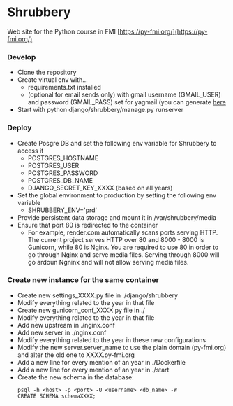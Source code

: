 # Shrubbery
Web site for the Python course in FMI
[https://py-fmi.org/](https://py-fmi.org/)

### Develop
* Clone the repository
* Create virtual env with...
  * requirements.txt installed
  * (optional for email sends only) with gmail username (GMAIL_USER) and password (GMAIL_PASS) set for yagmail (you can generate [here](https://myaccount.google.com/apppasswords)
* Start with python django/shrubbery/manage.py runserver

### Deploy
* Create Posgre DB and set the following env variable for Shrubbery to access it
  * POSTGRES_HOSTNAME
  * POSTGRES_USER
  * POSTGRES_PASSWORD
  * POSTGRES_DB_NAME
  * DJANGO_SECRET_KEY_XXXX (based on all years)
* Set the global environment to production by setting the following env variable
  * SHRUBBERY_ENV='prd'
* Provide persistent data storage and mount it in /var/shrubbery/media
* Ensure that port 80 is redirected to the container
  * For example, render.com automatically scans ports serving HTTP. The current project serves HTTP over 80 and 8000 - 8000 is Gunicorn, while 80 is Nginx. You are required to use 80 in order to go through Nginx and serve media files. Serving through 8000 will go ardoun Ngninx and will not allow serving media files.

### Create new instance for the same container
* Create new settings_XXXX.py file in ./django/shrubbery
* Modify everything related to the year in that file
* Create new gunicorn_conf_XXXX.py file in ./
* Modify everything related to the year in that file
* Add new upstream in ./nginx.conf
* Add new server in ./nginx.conf
* Modify everything related to the year in these new configurations
* Modify the new server.server_name to use the plain domain (py-fmi.org) and alter the old one to XXXX.py-fmi.org
* Add a new line for every mention of an year in ./Dockerfile
* Add a new line for every mention of an year in ./start
* Create the new schema in the database:
  ```
  psql -h <host> -p <port> -U <username> <db_name> -W
  CREATE SCHEMA schemaXXXX;
  ```

